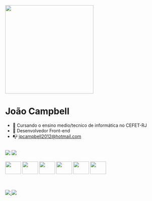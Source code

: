 <img width="280" src="https://cdn.discordapp.com/attachments/903112922174197763/1001155186632429698/insonia-da-literatura-14511253-071020182105.gif">
<h1> João Campbell</h1>


- 🌱 Cursando o ensino medio/tecnico de informática no CEFET-RJ
- 🎨 Desenvolvedor Front-end
- 📭 jpcampbell2012@hotmail.com

##

<div>
    <img heigth="180em" src="https://github-readme-stats.vercel.app/api?username=joaocampbell2&theme=onedark">
    <img heigth="180em" src="https://github-readme-stats.vercel.app/api/top-langs/?username=joaocampbell2&theme=onedark">
</div>

<div style="display: inline-block"><br>
    <img aling="center" height="40" width="50" alt="" src="https://cdn.jsdelivr.net/gh/devicons/devicon/icons/html5/html5-original.svg">
    <img aling="center" height="40" width="50" alt="" src="https://cdn.jsdelivr.net/gh/devicons/devicon/icons/css3/css3-original.svg">
    <img aling="center" height="40" width="50" alt="" src="https://cdn.jsdelivr.net/gh/devicons/devicon/icons/javascript/javascript-original.svg">
    <img aling="center" height="40" width="50" alt="" src="https://cdn.jsdelivr.net/gh/devicons/devicon/icons/python/python-original.svg">
    <img aling="center" height="40" width="50" alt="" src="https://cdn.jsdelivr.net/gh/devicons/devicon/icons/postgresql/postgresql-original.svg">
    <img aling="center" height="40" width="50" alt="" src="https://cdn.jsdelivr.net/gh/devicons/devicon/icons/java/java-plain.svg">
</div>

##

<div style="display: inline-block"><br>
    <a href="https://www.instagram.com/lusca_lima23/?hl=pt-br"> <img src="https://img.shields.io/badge/Instagram-E4405F?style=for-the-badge&logo=instagram&logoColor=white"> </a>
    <a href="https://www.linkedin.com/in/lucas-amaral-de-lima-b12706229/"> <img src="https://img.shields.io/badge/LinkedIn-0077B5?style=for-the-badge&logo=linkedin&logoColor=white"> </a>
</div>
